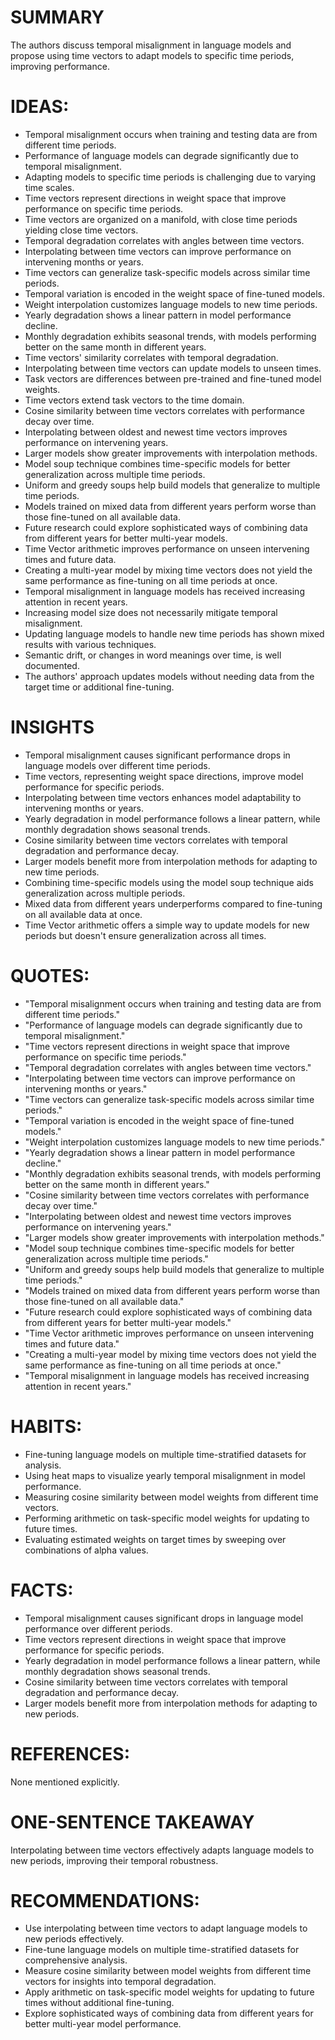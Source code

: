 # SUMMARY
The authors discuss temporal misalignment in language models and propose using time vectors to adapt models to specific time periods, improving performance.

# IDEAS:
- Temporal misalignment occurs when training and testing data are from different time periods.
- Performance of language models can degrade significantly due to temporal misalignment.
- Adapting models to specific time periods is challenging due to varying time scales.
- Time vectors represent directions in weight space that improve performance on specific time periods.
- Time vectors are organized on a manifold, with close time periods yielding close time vectors.
- Temporal degradation correlates with angles between time vectors.
- Interpolating between time vectors can improve performance on intervening months or years.
- Time vectors can generalize task-specific models across similar time periods.
- Temporal variation is encoded in the weight space of fine-tuned models.
- Weight interpolation customizes language models to new time periods.
- Yearly degradation shows a linear pattern in model performance decline.
- Monthly degradation exhibits seasonal trends, with models performing better on the same month in different years.
- Time vectors' similarity correlates with temporal degradation.
- Interpolating between time vectors can update models to unseen times.
- Task vectors are differences between pre-trained and fine-tuned model weights.
- Time vectors extend task vectors to the time domain.
- Cosine similarity between time vectors correlates with performance decay over time.
- Interpolating between oldest and newest time vectors improves performance on intervening years.
- Larger models show greater improvements with interpolation methods.
- Model soup technique combines time-specific models for better generalization across multiple time periods.
- Uniform and greedy soups help build models that generalize to multiple time periods.
- Models trained on mixed data from different years perform worse than those fine-tuned on all available data.
- Future research could explore sophisticated ways of combining data from different years for better multi-year models.
- Time Vector arithmetic improves performance on unseen intervening times and future data.
- Creating a multi-year model by mixing time vectors does not yield the same performance as fine-tuning on all time periods at once.
- Temporal misalignment in language models has received increasing attention in recent years.
- Increasing model size does not necessarily mitigate temporal misalignment.
- Updating language models to handle new time periods has shown mixed results with various techniques.
- Semantic drift, or changes in word meanings over time, is well documented.
- The authors' approach updates models without needing data from the target time or additional fine-tuning.

# INSIGHTS
- Temporal misalignment causes significant performance drops in language models over different time periods.
- Time vectors, representing weight space directions, improve model performance for specific periods.
- Interpolating between time vectors enhances model adaptability to intervening months or years.
- Yearly degradation in model performance follows a linear pattern, while monthly degradation shows seasonal trends.
- Cosine similarity between time vectors correlates with temporal degradation and performance decay.
- Larger models benefit more from interpolation methods for adapting to new time periods.
- Combining time-specific models using the model soup technique aids generalization across multiple periods.
- Mixed data from different years underperforms compared to fine-tuning on all available data at once.
- Time Vector arithmetic offers a simple way to update models for new periods but doesn't ensure generalization across all times.

# QUOTES:
- "Temporal misalignment occurs when training and testing data are from different time periods."
- "Performance of language models can degrade significantly due to temporal misalignment."
- "Time vectors represent directions in weight space that improve performance on specific time periods."
- "Temporal degradation correlates with angles between time vectors."
- "Interpolating between time vectors can improve performance on intervening months or years."
- "Time vectors can generalize task-specific models across similar time periods."
- "Temporal variation is encoded in the weight space of fine-tuned models."
- "Weight interpolation customizes language models to new time periods."
- "Yearly degradation shows a linear pattern in model performance decline."
- "Monthly degradation exhibits seasonal trends, with models performing better on the same month in different years."
- "Cosine similarity between time vectors correlates with performance decay over time."
- "Interpolating between oldest and newest time vectors improves performance on intervening years."
- "Larger models show greater improvements with interpolation methods."
- "Model soup technique combines time-specific models for better generalization across multiple time periods."
- "Uniform and greedy soups help build models that generalize to multiple time periods."
- "Models trained on mixed data from different years perform worse than those fine-tuned on all available data."
- "Future research could explore sophisticated ways of combining data from different years for better multi-year models."
- "Time Vector arithmetic improves performance on unseen intervening times and future data."
- "Creating a multi-year model by mixing time vectors does not yield the same performance as fine-tuning on all time periods at once."
- "Temporal misalignment in language models has received increasing attention in recent years."

# HABITS:
- Fine-tuning language models on multiple time-stratified datasets for analysis.
- Using heat maps to visualize yearly temporal misalignment in model performance.
- Measuring cosine similarity between model weights from different time vectors.
- Performing arithmetic on task-specific model weights for updating to future times.
- Evaluating estimated weights on target times by sweeping over combinations of alpha values.

# FACTS:
- Temporal misalignment causes significant drops in language model performance over different periods.
- Time vectors represent directions in weight space that improve performance for specific periods.
- Yearly degradation in model performance follows a linear pattern, while monthly degradation shows seasonal trends.
- Cosine similarity between time vectors correlates with temporal degradation and performance decay.
- Larger models benefit more from interpolation methods for adapting to new periods.

# REFERENCES:
None mentioned explicitly.

# ONE-SENTENCE TAKEAWAY
Interpolating between time vectors effectively adapts language models to new periods, improving their temporal robustness.

# RECOMMENDATIONS:
- Use interpolating between time vectors to adapt language models to new periods effectively.
- Fine-tune language models on multiple time-stratified datasets for comprehensive analysis.
- Measure cosine similarity between model weights from different time vectors for insights into temporal degradation.
- Apply arithmetic on task-specific model weights for updating to future times without additional fine-tuning.
- Explore sophisticated ways of combining data from different years for better multi-year model performance.